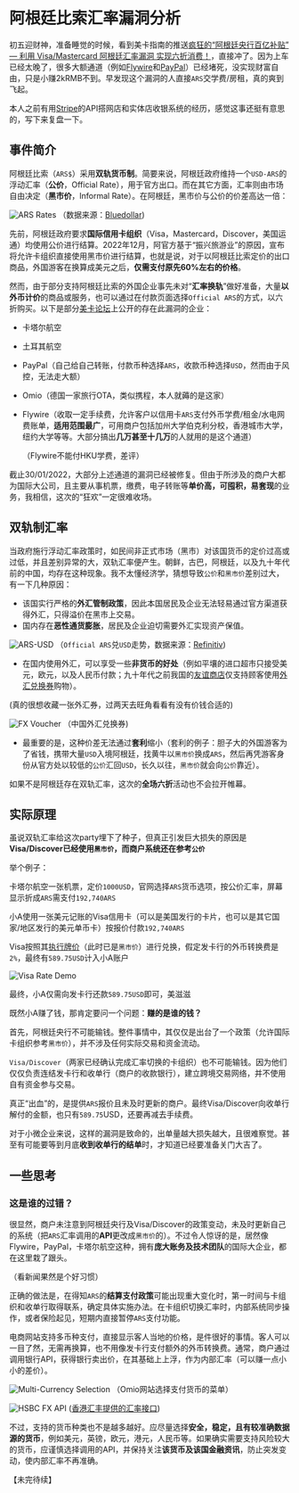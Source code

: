 # 阿根廷比索汇率漏洞分析

初五迎财神，准备睡觉的时候，看到美卡指南的推送[疯狂的“阿根廷央行百亿补贴” — 利用 Visa/Mastercard 阿根廷汇率漏洞 实现六折消费！](https://www.uscreditcardguide.com/fengkuangdeagentingyangxingbaiyibutie-liyong-visa-mastercard-agentinghuishuailoudong-shixianba/)，直接冲了。因为上车已经太晚了，很多大额通道（例如[Flywire](https://www.flywire.com/)和[PayPal](https://paypal.com/)）已经堵死，没实现财富自由，只是小赚2kRMB不到。早发现这个漏洞的人直接`ARS`交学费/房租，真的爽到飞起。

本人之前有用[Stripe](https://stripe.com/en-gb-hk)的API搭网店和实体店收银系统的经历，感觉这事还挺有意思的，写下来复盘一下。

## 事件简介

阿根廷比索（`ARS$`）采用**双轨货币制**。简要来说，阿根廷政府维持一个`USD-ARS`的浮动汇率（**公价**，Official Rate），用于官方出口。而在其它方面，汇率则由市场自由决定（**黑市价**，Informal Rate）。在阿根廷，黑市价与公价的价差高达一倍：

![ARS Rates](./img/rates.png)
（数据来源：[Bluedollar](https://bluedollar.net/))

先前，阿根廷政府要求**国际信用卡组织**（Visa，Mastercard，Discover，美国运通）均使用公价进行结算。2022年12月，阿官方基于“振兴旅游业”的原因，宣布将允许卡组织直接使用黑市价进行结算，也就是说，对于以阿根廷比索定价的出口商品，外国游客在换算成美元之后，**仅需支付原先60%左右的价格**。

然而，由于部分支持阿根廷比索的外国企业事先未对“**汇率换轨**”做好准备，大量**以外币计价**的商品或服务，也可以通过在付款页面选择`Official ARS`的方式，以六折购买。以下是部分[美卡论坛](https://www.uscardforum.com/t/topic/132382)上公开的存在此漏洞的企业：

- 卡塔尔航空
- 土耳其航空
- PayPal（自己给自己转账，付款币种选择`ARS`，收款币种选择`USD`，然而由于风控，无法走大额）
- Omio（德国一家旅行OTA，类似携程，本人就薅的是这家）
- Flywire（收取一定手续费，允许客户以信用卡`ARS`支付外币学费/租金/水电网费账单，**适用范围最广**，可用商户包括加州大学伯克利分校，香港城市大学，纽约大学等等。大部分搞出**几万甚至十几万**的人就用的是这个通道）

  （Flywire不能付HKU学费，差评）

截止30/01/2022，大部分上述通道的漏洞已经被修复。但由于所涉及的商户大都为国际大公司，且主要从事机票，缴费，电子转账等**单价高，可囤积，易套现**的业务，我相信，这次的“狂欢”一定很难收场。

## 双轨制汇率

当政府施行浮动汇率政策时，如民间非正式市场（黑市）对该国货币的定价过高或过低，并且差别异常的大，双轨汇率便产生。朝鲜，古巴，阿根廷，以及九十年代前的中国，均存在这种现象。我不太懂经济学，猜想导致`公价`和`黑市价`差别过大，有一下几种原因：

- 该国实行严格的**外汇管制政策**，因此本国居民及企业无法轻易通过官方渠道获得外汇，只得溢价在黑市上交易。
- 国内存在**恶性通货膨胀**，居民及企业迫切需要外汇实现资产保值。

![ARS-USD](./img/ARS_USD_Official.png)
（`Official ARS`兑`USD`走势，数据来源：[Refinitiv](https://www.refinitiv.com/en))

- 在国内使用外汇，可以享受一些**非货币的好处**（例如平壤的进口超市只接受美元，欧元，以及人民币付款；九十年代之前我国的[友谊商店](https://baike.baidu.com/item/%E5%8F%8B%E8%B0%8A%E5%95%86%E5%BA%97/5235874)仅支持顾客使用[外汇兑换券](https://baike.baidu.com/item/%E5%A4%96%E6%B1%87%E5%88%B8/639104)购物）。

(真的很想收藏一张外汇券，过两天去旺角看看有没有价钱合适的)

![FX Voucher](./img/fx_voucher.png)
（中国外汇兑换券)

- 最重要的是，这种价差无法通过**套利**缩小（套利的例子：胆子大的外国游客为了省钱，携带大量`USD`入境阿根廷，找黄牛以`黑市价`换成`ARS`，然后再凭游客身份从官方处以较低的`公价`汇回`USD`，长久以往，`黑市价`就会向`公价`靠近）。

如果不是阿根廷存在双轨汇率，这次的**全场六折**活动也不会拉开帷幕。

## 实际原理

虽说双轨汇率给这次party埋下了种子，但真正引发巨大损失的原因是**Visa/Discover已经使用`黑市价`，而商户系统还在参考`公价`**

举个例子：

卡塔尔航空一张机票，定价`1000USD`，官网选择`ARS`货币选项，按公价汇率，屏幕显示折成`ARS`需支付`192,740ARS`

小A使用一张美元记账的Visa信用卡（可以是美国发行的卡片，也可以是其它国家/地区发行的美元单币卡）按报价付款`192,740ARS`

Visa按照其[执行牌价](https://www.visa.co.uk/support/consumer/travel-support/exchange-rate-calculator.html)（此时已是`黑市价`）进行兑换，假定发卡行的外币转换费是`2%`，最终有`589.75USD`计入小A账户

![Visa Rate Demo](./img/visa_rate_demo.png)

最终，小A仅需向发卡行还款`589.75USD`即可，美滋滋

既然小A赚了钱，那肯定要问一个问题：**赚的是谁的钱？**

首先，阿根廷央行不可能输钱。整件事情中，其仅仅是出台了一个政策（允许国际卡组织参考`黑市价`），并不涉及任何实际交易和资金流动。

`Visa/Discover`（两家已经确认完成汇率切换的卡组织）也不可能输钱。因为他们仅仅负责连结发卡行和收单行（商户的收款银行），建立跨境交易网络，并不使用自有资金参与交易。

真正“出血”的，是提供`ARS`报价且未及时更新的商户。最终Visa/Discover向收单行解付的金额，也只有`589.75`USD，还要再减去手续费。

对于小微企业来说，这样的漏洞是致命的，出单量越大损失越大，且很难察觉。甚至有可能要等到月底**收到收单行的结单**时，才知道已经要准备关门大吉了。

## 一些思考

### 这是谁的过错？

很显然，商户未注意到阿根廷央行及Visa/Discover的政策变动，未及时更新自己的系统（把`ARS`汇率调用的**API**更改成`黑市价`的）。不过令人惊讶的是，居然像Flywire，PayPal，卡塔尔航空这种，拥有**庞大账务及技术团队**的国际大企业，都在这里栽了跟头。

（看新闻果然是个好习惯）

正确的做法是，在得知`ARS`的**结算支付政策**可能出现重大变化时，第一时间与卡组织和收单行取得联系，确定具体实施办法。在卡组织切换汇率时，内部系统同步操作，或者保险起见，短期内直接暂停`ARS`支付功能。

电商网站支持多币种支付，直接显示客人当地的价格，是件很好的事情。客人可以一目了然，无需再换算，也不用像发卡行支付额外的外币转换费。通常，商户通过调用银行API，获得银行卖出价，在其基础上上浮，作为内部汇率（可以赚一点小小的差价）。

![Multi-Currency Selection](./img/currency_sel.png)
（Omio网站选择支付货币的菜单）

![HSBC FX API](./img/hsbc_api.png)
([香港汇丰提供的汇率接口](https://developer.hsbc.com.hk/))

不过，支持的货币种类也不是越多越好。应尽量选择**安全，稳定，且有较准确数据源的货币**，例如美元，英镑，欧元，港元，人民币等。如果确实需要支持风险较大的货币，应谨慎选择调用的API，并保持关注**该货币及该国金融资讯**，防止突发变动，使内部汇率不再准确。

【未完待续】